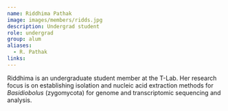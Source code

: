 ```yaml
---
name: Riddhima Pathak
image: images/members/ridds.jpg
description: Undergrad student
role: undergrad
group: alum
aliases:
  - R. Pathak
links:
---
```


Riddhima is an undergraduate student member at the T-Lab. Her research focus is on establishing isolation and nucleic acid extraction methods for *Basidiobolus* (zygomycota) for genome and transcriptomic sequencing and analysis. 
